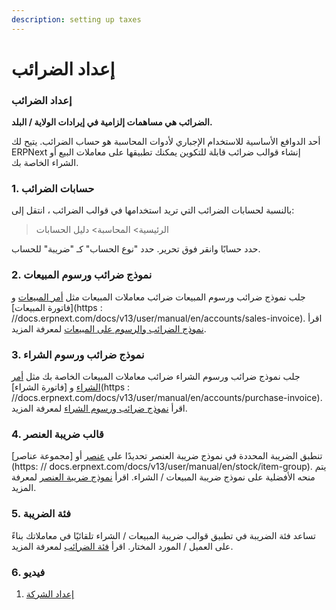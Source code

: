 ```yaml
---
description: setting up taxes
---
```


# إعداد الضرائب

### إعداد الضرائب

**الضرائب هي مساهمات إلزامية في إيرادات الولاية / البلد.**

أحد الدوافع الأساسية للاستخدام الإجباري لأدوات المحاسبة هو حساب الضرائب. يتيح لك ERPNext إنشاء قوالب ضرائب قابلة للتكوين يمكنك تطبيقها على معاملات البيع أو الشراء الخاصة بك.

### 1. حسابات الضرائب

بالنسبة لحسابات الضرائب التي تريد استخدامها في قوالب الضرائب ، انتقل إلى:

> الرئيسية> المحاسبة> دليل الحسابات

حدد حسابًا وانقر فوق تحرير. حدد "نوع الحساب" كـ "ضريبة" للحساب.

### 2. نموذج ضرائب ورسوم المبيعات

جلب نموذج ضرائب ورسوم المبيعات ضرائب معاملات المبيعات مثل [أمر المبيعات](https://docs.erpnext.com/docs/v13/user/manual/en/selling/sales-order) و \[فاتورة المبيعات]\(https : //docs.erpnext.com/docs/v13/user/manual/en/accounts/sales-invoice). اقرأ [نموذج الضرائب والرسوم على المبيعات](https://docs.erpnext.com/docs/v13/user/manual/en/selling/sales-taxes-and-charges-template) لمعرفة المزيد.

### 3. نموذج ضرائب ورسوم الشراء

جلب نموذج ضرائب ورسوم الشراء ضرائب معاملات المبيعات الخاصة بك مثل [أمر الشراء](https://docs.erpnext.com/docs/v13/user/manual/en/buying/purchase-order) و \[فاتورة الشراء]\(https : //docs.erpnext.com/docs/v13/user/manual/en/accounts/purchase-invoice). اقرأ [نموذج ضرائب ورسوم الشراء](https://docs.erpnext.com/docs/v13/user/manual/en/buying/purchase-taxes-and-charges-template) لمعرفة المزيد.

### 4. قالب ضريبة العنصر

تنطبق الضريبة المحددة في نموذج ضريبة العنصر تحديدًا على [عنصر](https://docs.erpnext.com/docs/v13/user/manual/en/stock/item) أو \[مجموعة عناصر]\(https: // docs.erpnext.com/docs/v13/user/manual/en/stock/item-group). يتم منحه الأفضلية على نموذج ضريبة المبيعات / الشراء. اقرأ [نموذج ضريبة العنصر](https://docs.erpnext.com/docs/v13/user/manual/en/accounts/item-tax-template) لمعرفة المزيد.

### 5. فئة الضريبة

تساعد فئة الضريبة في تطبيق قوالب ضريبة المبيعات / الشراء تلقائيًا في معاملاتك بناءً على العميل / المورد المختار. اقرأ [فئة الضرائب](https://docs.erpnext.com/docs/v13/user/manual/en/accounts/tax-category) لمعرفة المزيد.

### 6. فيديو

1. [إعداد الشركة](https://docs.erpnext.com/docs/v13/user/manual/en/setting-up/company-setup)
